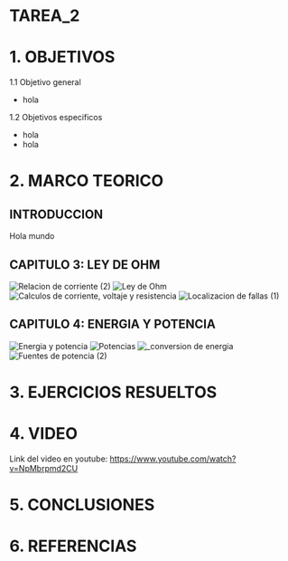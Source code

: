 # TAREA_2
# 1. OBJETIVOS 
1.1 Objetivo general
* hola

1.2 Objetivos especificos
* hola 
* hola 
# 2. MARCO TEORICO
## INTRODUCCION
Hola mundo
## CAPITULO 3: LEY DE OHM
![Relacion de corriente  (2)](https://user-images.githubusercontent.com/116832991/202388924-1eeeaf4c-175e-49fb-978c-045cfafd8e8e.png)
![Ley de Ohm](https://user-images.githubusercontent.com/116832991/202389010-68136b7a-07df-4911-a84e-bc36ad2dcfa5.png)
![Calculos de corriente, voltaje y resistencia ](https://user-images.githubusercontent.com/116832991/202389120-f46ea77a-65d3-42eb-be71-a599822563af.png)
![Localizacion de fallas (1)](https://user-images.githubusercontent.com/116832991/202389190-78dea458-a1ee-4c87-8b4a-84b752691821.png)

## CAPITULO 4: ENERGIA Y POTENCIA
![Energia y potencia ](https://user-images.githubusercontent.com/116832991/202389353-100d2ae5-3dd6-4343-9754-7ccb5652c5f1.png)
![Potencias ](https://user-images.githubusercontent.com/116832991/202389456-1aaf9709-dd46-49b8-b142-58344b0c4d72.png)
![_conversion de energia](https://user-images.githubusercontent.com/116832991/202389522-c8c8d27b-e1f6-4f88-9d3d-f191f004c342.png)
![Fuentes de potencia  (2)](https://user-images.githubusercontent.com/116832991/202389597-7da022a9-5245-4bc0-9358-419f6d77d19a.png)

# 3. EJERCICIOS RESUELTOS 
# 4. VIDEO
Link del video en youtube: https://www.youtube.com/watch?v=NpMbrpmd2CU
# 5. CONCLUSIONES 
# 6. REFERENCIAS 


